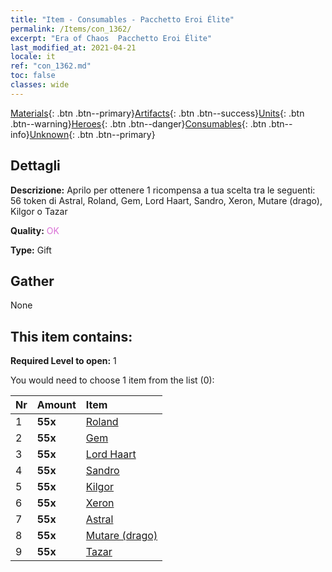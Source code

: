 ```yaml
---
title: "Item - Consumables - Pacchetto Eroi Élite"
permalink: /Items/con_1362/
excerpt: "Era of Chaos  Pacchetto Eroi Élite"
last_modified_at: 2021-04-21
locale: it
ref: "con_1362.md"
toc: false
classes: wide
---
```

 [Materials](/it/Items/){: .btn .btn--primary}[Artifacts](/it/Items/Artifacts/){: .btn .btn--success}[Units](/it/Items/Units/){: .btn .btn--warning}[Heroes](/it/Items/Heroes/){: .btn .btn--danger}[Consumables](/it/Items/Consumables/){: .btn .btn--info}[Unknown](/it/Items/Unknown/){: .btn .btn--primary}

## Dettagli
 **Descrizione:** Aprilo per ottenere 1 ricompensa a tua scelta tra le seguenti: 56 token di Astral, Roland, Gem, Lord Haart, Sandro, Xeron, Mutare (drago), Kilgor o Tazar

 **Quality:** <span style="color: #DA70D6">OK</span>

 **Type:** Gift

## Gather

  None

## This item contains:

 **Required Level to open:** 1

 You would need to choose 1 item from the list (0):

  | Nr | Amount |     Item    |
  |:---|:-------|:------------|
  | 1 |  **55x** | [Roland](/it/Items/her_362/) |  | 
  | 2 |  **55x** | [Gem](/it/Items/her_369/) |  | 
  | 3 |  **55x** | [Lord Haart](/it/Items/her_370/) |  | 
  | 4 |  **55x** | [Sandro](/it/Items/her_371/) |  | 
  | 5 |  **55x** | [Kilgor](/it/Items/her_374/) |  | 
  | 6 |  **55x** | [Xeron](/it/Items/her_383/) |  | 
  | 7 |  **55x** | [Astral](/it/Items/her_388/) |  | 
  | 8 |  **55x** | [Mutare (drago)](/it/Items/her_390/) |  | 
  | 9 |  **55x** | [Tazar](/it/Items/her_393/) |  | 
